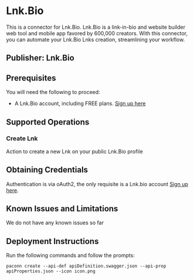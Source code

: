 # Lnk.Bio
This is a connector for Lnk.Bio. Lnk.Bio is a link-in-bio and website builder web tool and mobile app favored by 600,000 creators. 
With this connector, you can automate your Lnk.Bio Lnks creation, streamlining your workflow.

## Publisher: Lnk.Bio

## Prerequisites
You will need the following to proceed:

- A Lnk.Bio account, including FREE plans. [Sign up here](https://lnk.bio/signup)

## Supported Operations

### Create Lnk
Action to create a new Lnk on your public Lnk.Bio profile

## Obtaining Credentials
Authentication is via oAuth2, the only requisite is a Lnk.bio account [Sign up here](https://lnk.bio/signup). 

## Known Issues and Limitations
We do not have any known issues so far

## Deployment Instructions
Run the following commands and follow the prompts:
```paconn
paconn create --api-def apiDefinition.swagger.json --api-prop apiProperties.json --icon icon.png
```